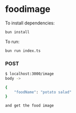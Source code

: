 # foodimage

To install dependencies:

```bash
bun install
```

To run:

```bash
bun run index.ts
```

### POST
```bash
$ localhost:3000/image
body ->

{
    "foodName": "potato salad"
}

and get the food image
```
